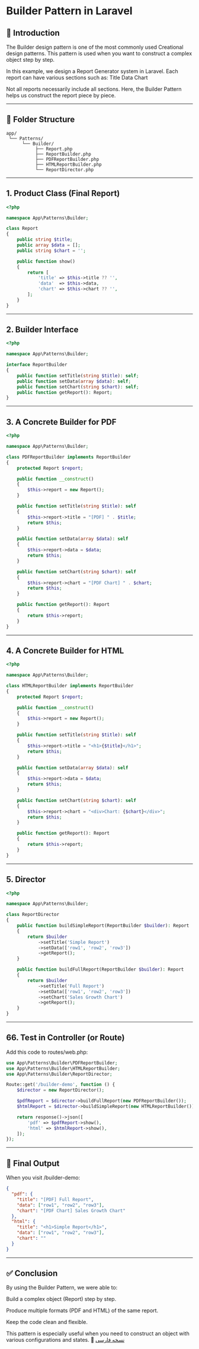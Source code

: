 # Builder Pattern in Laravel

## 📖 Introduction

The Builder design pattern is one of the most commonly used Creational design patterns. This pattern is used when you want to construct a complex object step by step.

In this example, we design a Report Generator system in Laravel. Each report can have various sections such as:
Title
Data
Chart

Not all reports necessarily include all sections. Here, the Builder Pattern helps us construct the report piece by piece.

---

## 📂 Folder Structure

```
app/
 └── Patterns/
      └── Builder/
           ├── Report.php
           ├── ReportBuilder.php
           ├── PDFReportBuilder.php
           ├── HTMLReportBuilder.php
           └── ReportDirector.php
```

---

## 1. Product Class (Final Report)

```php
<?php

namespace App\Patterns\Builder;

class Report
{
    public string $title;
    public array $data = [];
    public string $chart = '';

    public function show()
    {
        return [
            'title' => $this->title ?? '',
            'data'  => $this->data,
            'chart' => $this->chart ?? '',
        ];
    }
}
```

---

## 2. Builder Interface

```php
<?php

namespace App\Patterns\Builder;

interface ReportBuilder
{
    public function setTitle(string $title): self;
    public function setData(array $data): self;
    public function setChart(string $chart): self;
    public function getReport(): Report;
}
```

---

## 3. A Concrete Builder for PDF

```php
<?php

namespace App\Patterns\Builder;

class PDFReportBuilder implements ReportBuilder
{
    protected Report $report;

    public function __construct()
    {
        $this->report = new Report();
    }

    public function setTitle(string $title): self
    {
        $this->report->title = "[PDF] " . $title;
        return $this;
    }

    public function setData(array $data): self
    {
        $this->report->data = $data;
        return $this;
    }

    public function setChart(string $chart): self
    {
        $this->report->chart = "[PDF Chart] " . $chart;
        return $this;
    }

    public function getReport(): Report
    {
        return $this->report;
    }
}
```

---

## 4. A Concrete Builder for HTML

```php
<?php

namespace App\Patterns\Builder;

class HTMLReportBuilder implements ReportBuilder
{
    protected Report $report;

    public function __construct()
    {
        $this->report = new Report();
    }

    public function setTitle(string $title): self
    {
        $this->report->title = "<h1>{$title}</h1>";
        return $this;
    }

    public function setData(array $data): self
    {
        $this->report->data = $data;
        return $this;
    }

    public function setChart(string $chart): self
    {
        $this->report->chart = "<div>Chart: {$chart}</div>";
        return $this;
    }

    public function getReport(): Report
    {
        return $this->report;
    }
}
```

---

## 5. Director

```php
<?php

namespace App\Patterns\Builder;

class ReportDirector
{
    public function buildSimpleReport(ReportBuilder $builder): Report
    {
        return $builder
            ->setTitle('Simple Report')
            ->setData(['row1', 'row2', 'row3'])
            ->getReport();
    }

    public function buildFullReport(ReportBuilder $builder): Report
    {
        return $builder
            ->setTitle('Full Report')
            ->setData(['row1', 'row2', 'row3'])
            ->setChart('Sales Growth Chart')
            ->getReport();
    }
}
```

---

## 66. Test in Controller (or Route)

Add this code to routes/web.php:

```php
use App\Patterns\Builder\PDFReportBuilder;
use App\Patterns\Builder\HTMLReportBuilder;
use App\Patterns\Builder\ReportDirector;

Route::get('/builder-demo', function () {
    $director = new ReportDirector();

    $pdfReport = $director->buildFullReport(new PDFReportBuilder());
    $htmlReport = $director->buildSimpleReport(new HTMLReportBuilder());

    return response()->json([
        'pdf' => $pdfReport->show(),
        'html' => $htmlReport->show(),
    ]);
});
```

---

## 🎯 Final Output

When you visit /builder-demo:

```json
{
  "pdf": {
    "title": "[PDF] Full Report",
    "data": ["row1", "row2", "row3"],
    "chart": "[PDF Chart] Sales Growth Chart"
  },
  "html": {
    "title": "<h1>Simple Report</h1>",
    "data": ["row1", "row2", "row3"],
    "chart": ""
  }
}
```

---

## ✅ Conclusion

By using the Builder Pattern, we were able to:

Build a complex object (Report) step by step.

Produce multiple formats (PDF and HTML) of the same report.

Keep the code clean and flexible.

This pattern is especially useful when you need to construct an object with various configurations and states.
📄 [نسخه فارسی](./README.fa.md)
